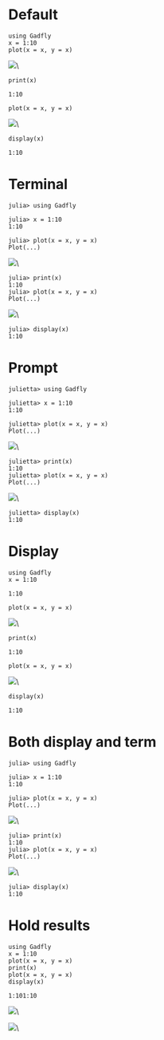 
# Default

~~~~{.julia}
using Gadfly
x = 1:10
plot(x = x, y = x)
~~~~~~~~~~~~~


![](figures/test_hold_1_1.png)\ 


~~~~{.julia}
print(x)
~~~~~~~~~~~~~


~~~~
1:10
~~~~



~~~~{.julia}
plot(x = x, y = x)
~~~~~~~~~~~~~


![](figures/test_hold_1_2.png)\ 


~~~~{.julia}
display(x)
~~~~~~~~~~~~~


~~~~
1:10
~~~~





# Terminal

~~~~{.julia}
julia> using Gadfly

julia> x = 1:10
1:10

julia> plot(x = x, y = x)
Plot(...)

~~~~~~~~~~~~~


![](figures/test_hold_2_1.png)\ 


~~~~{.julia}
julia> print(x)
1:10
julia> plot(x = x, y = x)
Plot(...)

~~~~~~~~~~~~~


![](figures/test_hold_2_2.png)\ 


~~~~{.julia}
julia> display(x)
1:10

~~~~~~~~~~~~~





# Prompt

~~~~{.julia}
julietta> using Gadfly

julietta> x = 1:10
1:10

julietta> plot(x = x, y = x)
Plot(...)

~~~~~~~~~~~~~


![](figures/test_hold_3_1.png)\ 


~~~~{.julia}
julietta> print(x)
1:10
julietta> plot(x = x, y = x)
Plot(...)

~~~~~~~~~~~~~


![](figures/test_hold_3_2.png)\ 


~~~~{.julia}
julietta> display(x)
1:10

~~~~~~~~~~~~~





# Display

~~~~{.julia}
using Gadfly
x = 1:10
~~~~~~~~~~~~~


~~~~
1:10
~~~~



~~~~{.julia}
plot(x = x, y = x)
~~~~~~~~~~~~~


![](figures/test_hold_4_1.png)\ 


~~~~{.julia}
print(x)
~~~~~~~~~~~~~


~~~~
1:10
~~~~



~~~~{.julia}
plot(x = x, y = x)
~~~~~~~~~~~~~


![](figures/test_hold_4_2.png)\ 


~~~~{.julia}
display(x)
~~~~~~~~~~~~~


~~~~
1:10
~~~~





# Both display and term

~~~~{.julia}
julia> using Gadfly

julia> x = 1:10
1:10

julia> plot(x = x, y = x)
Plot(...)

~~~~~~~~~~~~~


![](figures/test_hold_5_1.png)\ 


~~~~{.julia}
julia> print(x)
1:10
julia> plot(x = x, y = x)
Plot(...)

~~~~~~~~~~~~~


![](figures/test_hold_5_2.png)\ 


~~~~{.julia}
julia> display(x)
1:10

~~~~~~~~~~~~~






# Hold results

~~~~{.julia}
using Gadfly
x = 1:10
plot(x = x, y = x)
print(x)
plot(x = x, y = x)
display(x)
~~~~~~~~~~~~~


~~~~
1:101:10
~~~~


![](figures/test_hold_6_1.png)\ 

![](figures/test_hold_6_2.png)\ 

